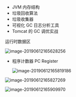 - JVM 内存结构
- 垃圾回收算法
- 垃圾收集器
- 可视化 GC 日志分析工具
- Tomcat 的 GC 调优实战



运行时数据区

![image-20190612165628256](/Users/lishaofei/Documents/GitHub/zerolee1993/gitbook/markdown/java/draft/assets/image-20190612165628256.png)

- 程序计数器 PC Register

  ![image-20190612165819186](/Users/lishaofei/Documents/GitHub/zerolee1993/gitbook/markdown/java/draft/assets/image-20190612165819186.png)

![image-20190612165827269](/Users/lishaofei/Documents/GitHub/zerolee1993/gitbook/markdown/java/draft/assets/image-20190612165827269.png)

![image-20190612165909970](/Users/lishaofei/Documents/GitHub/zerolee1993/gitbook/markdown/java/draft/assets/image-20190612165909970.png)